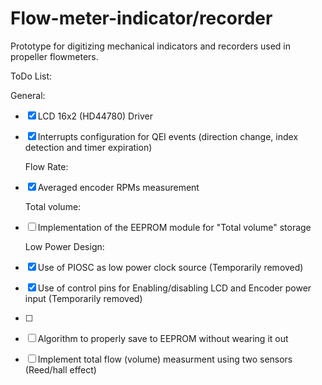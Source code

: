 # Flow-meter-indicator/recorder

Prototype for digitizing mechanical indicators and recorders used in propeller flowmeters.


ToDo List:

  General:
  
- [x] LCD 16x2 (HD44780) Driver
- [x] Interrupts configuration for QEI events (direction change, index detection and timer expiration)

  
  Flow Rate:
  
- [x] Averaged encoder RPMs measurement

  
  Total volume:
  
- [ ] Implementation of the EEPROM module for "Total volume" storage

  
  Low Power Design:
  
- [x] Use of PIOSC as low power clock source (Temporarily removed)
- [x] Use of control pins for Enabling/disabling LCD and Encoder power input (Temporarily removed)
- [ ]
- [ ] Algorithm to properly save to EEPROM without wearing it out
- [ ] Implement total flow (volume) measurment using two sensors (Reed/hall effect)
